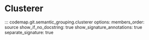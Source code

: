 # Clusterer

::: codemap.git.semantic_grouping.clusterer
    options:
      members_order: source
      show_if_no_docstring: true
      show_signature_annotations: true
      separate_signature: true

